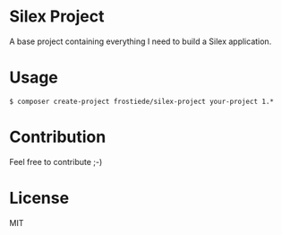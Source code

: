 # Silex Project

A base project containing everything I need to build a Silex application.

# Usage

```
$ composer create-project frostiede/silex-project your-project 1.*
```

# Contribution

Feel free to contribute ;-)

# License

MIT